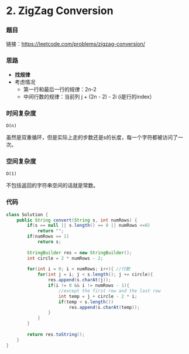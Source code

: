 # 2. ZigZag Conversion

### 题目

链接：https://leetcode.com/problems/zigzag-conversion/



### 思路

- **找规律**
- 考虑情况
  - 第一行和最后一行的规律：2n-2
  - 中间行数的规律：当前列 j + (2n - 2) - 2i (i是行的index）



### 时间复杂度

```O(n)```

虽然是双重循环，但是实际上走的步数还是s的长度，每一个字符都被访问了一次。



### 空间复杂度

```O(1)```

不包括返回的字符串空间的话就是常数。

### 代码

``` java
class Solution {
    public String convert(String s, int numRows) {
        if(s == null || s.length() == 0 || numRows <=0)
            return "";  
        if(numRows == 1)
            return s;
        
        StringBuilder res = new StringBuilder();
        int circle = 2 * numRows - 2;
        
        for(int i = 0; i < numRows; i++){ //行数
            for(int j = i; j < s.length(); j += circle){
                res.append(s.charAt(j));
                if(i != 0 && i != numRows - 1){
                    //except the first row and the last row
                    int temp = j + circle - 2 * i;
                    if(temp < s.length())
                        res.append(s.charAt(temp));
                }
            }
        }
        
        return res.toString();
    }
}
```


